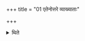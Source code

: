 +++
title = "01 एतेनोत्तरे व्याख्याताः"

+++

<details><summary>थिते</summary>

एतेनोत्तरे व्याख्याताः १
</details>

